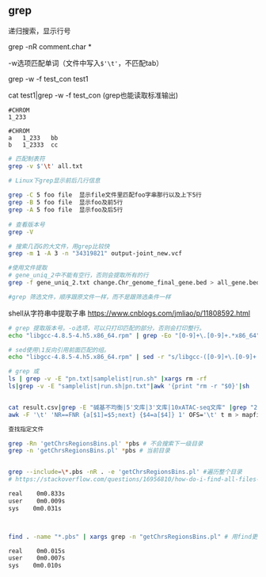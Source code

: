 ## grep

递归搜索，显示行号

grep -nR comment.char *



-w选项匹配单词（文件中写入`$'\t'`，不匹配tab）



grep -w -f test_con test1

cat test1|grep -w -f test_con (grep也能读取标准输出)

```
#CHROM
1_233

#CHROM
a	1_233	bb
b	1_2333	cc
```





```sh
# 匹配制表符
grep -v $'\t' all.txt
```

```sh
# Linux下grep显示前后几行信息      
 
grep -C 5 foo file  显示file文件里匹配foo字串那行以及上下5行
grep -B 5 foo file  显示foo及前5行
grep -A 5 foo file  显示foo及后5行
 
# 查看版本号
grep -V

```

```sh
# 搜索几百G的大文件，用grep比较快
grep -m 1 -A 3 -n "34319821" output-joint_new.vcf
```



```bash
#使用文件提取
# gene_uniq_2中不能有空行，否则会提取所有的行
grep -f gene_uniq_2.txt change.Chr_genome_final_gene.bed > all_gene.bed

#grep 筛选文件，顺序跟原文件一样，而不是跟筛选条件一样
```



shell从字符串中提取子串 https://www.cnblogs.com/jmliao/p/11808592.html

```sh
# grep 提取版本号。-o选项，可以只打印匹配的部分，否则会打印整行。
echo "libgcc-4.8.5-4.h5.x86_64.rpm" | grep -Eo "[0-9]+\.[0-9]+.*x86_64"

# sed使用\1反向引用前面匹配的组。
echo "libgcc-4.8.5-4.h5.x86_64.rpm" | sed -r "s/libgcc-([0-9]+\.[0-9]+.*)\.rpm/\1/g"
```



```bash
# grep 或
ls | grep -v -E "pn.txt|samplelist|run.sh" |xargs rm -rf
ls|grep -v -E "samplelist|run.sh|pn.txt"|awk '{print "rm -r "$0}'|sh


cat result.csv|grep -E "碱基不均衡|5'文库|3'文库|10xATAC-seq文库" |grep "2020" |awk -F , '{print $15"\t"$20"\t"$13"\t"$5"\t"$3}' > m
awk -F '\t' 'NR==FNR {a[$1]=$5;next} {$4=a[$4]} 1' OFS='\t' t m > mapfile

```



```bash
查找指定文件

grep -Rn 'getChrsRegionsBins.pl' *pbs # 不会搜索下一级目录
grep -n 'getChrsRegionsBins.pl' *pbs # 当前目录


grep --include=\*.pbs -nR . -e 'getChrsRegionsBins.pl' #遍历整个目录
# https://stackoverflow.com/questions/16956810/how-do-i-find-all-files-containing-specific-text-on-linux?page=1&tab=votes#tab-top

real    0m0.833s
user    0m0.009s
sys    0m0.031s



find . -name "*.pbs" | xargs grep -n "getChrsRegionsBins.pl" # 用find更快，但没有文本高亮

real    0m0.015s
user    0m0.007s
sys    0m0.010s

```

